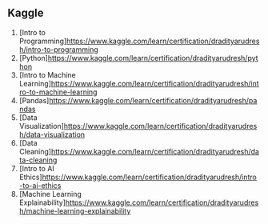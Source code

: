 ## Kaggle
1. [Intro to Programming]https://www.kaggle.com/learn/certification/dradityarudresh/intro-to-programming
2. [Python]https://www.kaggle.com/learn/certification/dradityarudresh/python
3. [Intro to Machine Learning]https://www.kaggle.com/learn/certification/dradityarudresh/intro-to-machine-learning
4. [Pandas]https://www.kaggle.com/learn/certification/dradityarudresh/pandas
5. [Data Visualization]https://www.kaggle.com/learn/certification/dradityarudresh/data-visualization
6. [Data Cleaning]https://www.kaggle.com/learn/certification/dradityarudresh/data-cleaning
7. [Intro to AI Ethics]https://www.kaggle.com/learn/certification/dradityarudresh/intro-to-ai-ethics
8. [Machine Learning Explainability]https://www.kaggle.com/learn/certification/dradityarudresh/machine-learning-explainability
